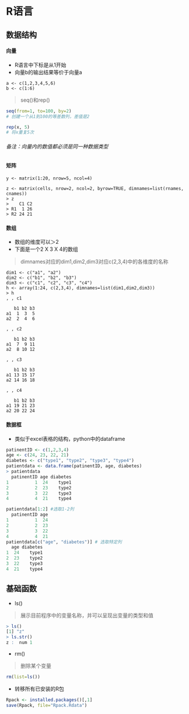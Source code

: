 # R语言

## 数据结构

#### 向量
- R语言中下标是从1开始
- 向量b的输出结果等价于向量a
```
a <- c(1,2,3,4,5,6)
b <- c(1:6)	

```
> seq()和rep()

```R
seq(from=1, to=100, by=2)
# 创建一个从1到100的等差数列，差值是2

rep(x, 5)
# 将x重复5次
```

###### 备注：向量内的数值都必须是同一种数据类型

#### 矩阵

```
y <- matrix(1:20, nrow=5, ncol=4)
```
```
z <- matrix(cells, nrow=2, ncol=2, byrow=TRUE, dimnames=list(rnames, cnames))
> z
>    C1 C2
> R1  1 26
> R2 24 21
```
#### 数组
- 数组的维度可以＞2
- 下面是一个2 X 3 X 4的数组
> dimnames对应的dim1,dim2,dim3对应c(2,3,4)中的各维度的名称
```
dim1 <- c("a1", "a2")
dim2 <- c("b1", "b2", "b3")
dim3 <- c("c1", "c2", "c3", "c4")
h <- array(1:24, c(2,3,4), dimnames=list(dim1,dim2,dim3))
> h
, , c1

   b1 b2 b3
a1  1  3  5
a2  2  4  6

, , c2

   b1 b2 b3
a1  7  9 11
a2  8 10 12

, , c3

   b1 b2 b3
a1 13 15 17
a2 14 16 18

, , c4

   b1 b2 b3
a1 19 21 23
a2 20 22 24
```
#### 数据框
- 类似于excel表格的结构，python中的dataframe
```R
patinentID <- c(1,2,3,4)
age <- c(24, 23, 22, 21)
diabetes <- c("type1", "type2", "type3", "type4")
patientdata <- data.frame(patinentID, age, diabetes)
> patientdata
  patinentID age diabetes
1          1  24    type1
2          2  23    type2
3          3  22    type3
4          4  21    type4

patientdata[1:2] #选取1-2列
  patinentID age
1          1  24
2          2  23
3          3  22
4          4  21
patientdata[c("age", "diabetes")] # 选取特定列
  age diabetes
1  24    type1
2  23    type2
3  22    type3
4  21    type4
```

## 基础函数

- ls()

> 展示目前程序中的变量名称，并可以呈现出变量的类型和值

```R
> ls()
[1] "z"
> ls.str()
z :  num 1
```

- rm()

> 删除某个变量

```R
rm(list=ls())
```

- 转移所有已安装的R包

```R
Rpack <- installed.packages()[,1]
save(Rpack, file="Rpack.Rdata")
```

